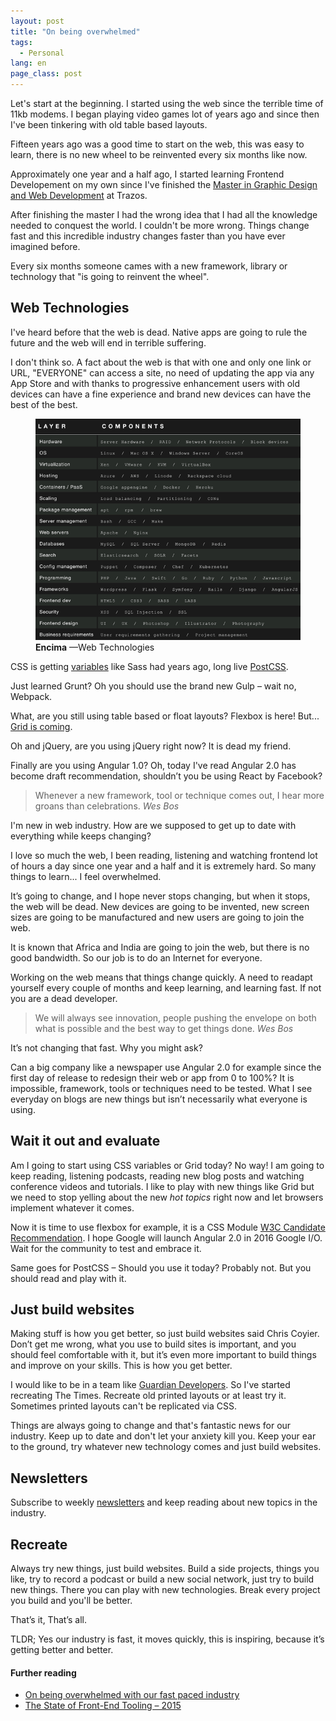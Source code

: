 ```yaml
---
layout: post
title: "On being overwhelmed"
tags:
  - Personal
lang: en
page_class: post
---
```


Let's start at the beginning. I started using the web since the terrible time of 11kb modems. I began playing video games lot of years ago and since then I've been tinkering with old table based layouts.

Fifteen years ago was a good time to start on the web, this was easy to learn, there is no new wheel to be reinvented every six months like now.

Approximately one year and a half ago, I started learning Frontend Developement on my own since I've finished the <a class="link link--special" href="/2016/02/28/my-interest-in-web-development/">Master in Graphic Design and Web Development</a> at Trazos.

After finishing the master I had the wrong idea that I had all the knowledge needed to conquest the world. I couldn't be more wrong. Things change fast and this incredible industry changes faster than you have ever imagined before.

Every six months someone cames with a new framework, library or technology that "is going to reinvent the wheel".

## Web Technologies

I've heard before that the web is dead. Native apps are going to rule the future and the web will end in terrible suffering.

I don't think so. A fact about the web is that with one and only one link or URL, "EVERYONE" can access a site, no need of updating the app via any App Store and with thanks to progressive enhancement users with old devices can have a fine experience and brand new devices can have the best of the best.

<figure class="picture">
    <img src="/assets/images/post-front-end-overwhelmed.png" alt="">
    <figcaption class="caption">
        <b title="encima">Encima</b>
        —Web Technologies
    </figcaption>
</figure>

CSS is getting <a class="link link--special" href="http://philipwalton.com/articles/why-im-excited-about-native-css-variables/" target="_blank" rel="noopener">variables</a> like Sass had years ago, long live <a class="link link--special" href="http://postcss.org/" target="_blank" rel="noopener">PostCSS</a>.

Just learned Grunt? Oh you should use the brand new Gulp – wait no, Webpack.

What, are you still using table based or float layouts? Flexbox is here! But... <a class="link link--special" href="http://caniuse.com/#search=grid" target="_blank" rel="noopener">Grid is coming</a>.

Oh and jQuery, are you using jQuery right now? It is dead my friend.

Finally are you using Angular 1.0? Oh, today I've read Angular 2.0 has become draft recommendation, shouldn’t you be using React by Facebook?

<blockquote class="quote">
    <span>Whenever a new framework, tool or technique comes out, I hear more groans than celebrations.</span>
    <cite>Wes Bos</cite>
</blockquote>

I'm new in web industry. How are we supposed to get up to date with everything while keeps changing?

I love so much the web, I been reading, listening and watching frontend lot of hours a day since one year and a half and it is extremely hard. So many things to learn... I feel overwhelmed.

It’s going to change, and I hope never stops changing, but when it stops, the web will be dead. New devices are going to be invented, new screen sizes are going to be manufactured and new users are going to join the web.

It is known that Africa and India are going to join the web, but there is no good bandwidth. So our job is to do an Internet for everyone.

Working on the web means that things change quickly. A need to readapt yourself every couple of months and keep learning, and learning fast. If not you are a dead developer.

<blockquote class="quote">
    <span>We will always see innovation, people pushing the envelope on both what is possible and the best way to get things done.</span>
    <cite>Wes Bos</cite>
</blockquote>

It’s not changing that fast. Why you might ask?

Can a big company like a newspaper use Angular 2.0 for example since the first day of release to redesign their web or app from 0 to 100%? It is impossible, framework, tools or techniques need to be tested. What I see everyday on blogs are new things but isn’t necessarily what everyone is using.

## Wait it out and evaluate

Am I going to start using CSS variables or Grid today? No way! I am going to keep reading, listening podcasts, reading new blog posts and watching conference videos and tutorials. I like to play with new things like Grid but we need to stop yelling about the new _hot topics_ right now and let browsers implement whatever it comes.

Now it is time to use flexbox for example, it is a CSS Module <a class="link link--special" href="https://www.w3.org/TR/css-flexbox-1/" target="_blank" rel="noopener">W3C Candidate Recommendation</a>. I hope Google will launch Angular 2.0 in 2016 Google I/O. Wait for the community to test and embrace it.

Same goes for PostCSS – Should you use it today? Probably not. But you should read and play with it.

## Just build websites

Making stuff is how you get better, so just build websites said Chris Coyier. Don’t get me wrong, what you use to build sites is important, and you should feel comfortable with it, but it’s even more important to build things and improve on your skills. This is how you get better.

I would like to be in a team like <a class="link link--special" href="https://twitter.com/gdndevelopers" target="_blank" rel="noopener">Guardian Developers</a>. So I've started recreating The Times. Recreate old printed layouts or at least try it. Sometimes printed layouts can't be replicated via CSS.

Things are always going to change and that's fantastic news for our industry. Keep up to date and don't let your anxiety kill you. Keep your ear to the ground, try whatever new technology comes and just build websites.

## Newsletters

Subscribe to weekly <a class="link link--special" href="/resources/#newsletters/">newsletters</a> and keep reading about new topics in the industry.

## Recreate

Always try new things, just build websites. Build a side projects, things you like, try to record a podcast or build a new social network, just try to build new things. There you can play with new technologies. Break every project you build and you'll be better.

That’s it, That’s all.

TLDR; Yes our industry is fast, it moves quickly, this is inspiring, because it’s getting better and better.

<div>
    <h4>Further reading</h4>
    <ul>
        <li><a class="link link--special" href="http://wesbos.com/overwhelmed-with-web-development/" target="_blank" rel="noopener">On being overwhelmed with our fast paced industry</a></li>
        <li><a class="link link--special" href="http://ashleynolan.co.uk/blog/frontend-tooling-survey-2015-results" target="_blank" rel="noopener">The State of Front-End Tooling – 2015</a></li>
    </ul>
</div>
